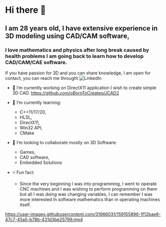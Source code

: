 # Hi there 👋

## I am 28 years old, I have extensive experience in 3D modeling using CAD/CAM software,
### I love mathematics and physics after long break caused by health problems I am going back to learn how to develop CAD/CAM/CAE software.

If you have passion for 3D and you can share knowledge, I am open for contact, you can reach me throught ![LinkedIn](https://www.linkedin.com/in/kjfreelancing/)

- 🔭 I’m currently working on DirectX11 application I wish to create simple 3D CAD.  https://github.com/oBornToCreateo/JCAD2

- 🌱 I’m currently learning:
  - C++11/17/20,
  - HLSL,
  - DirectX11,
  - Win32 API,
  - CMake

- 👯 I’m looking to collaborate mostly on 3D Software:
  - Games,
  - CAD software,
  - Embedded Solutions


- ⚡ Fun fact:
  - Since the very beginning I was into programming, I went to operate CNC machines and I was wishing to perform programming on them but all I was doing was changing variables, I can remember I was more interested In software mathematics than in operating machines itself. 



https://user-images.githubusercontent.com/31966031/159155896-1f12bae6-47c7-45a5-b78b-431d3be25799.mp4



<!--
- 💬 Ask me about ...
- 📫 How to reach me: ...
- 😄 Pronouns: ...
- ⚡ Fun fact: ...
-->
